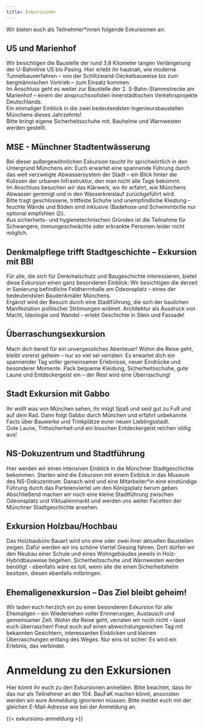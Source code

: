 ```yaml
---
title: Exkursionen
---
```

Wir bieten euch als Teilnehmer\*innen folgende Exkursionen an:

## U5 und Marienhof 
Wir besichtigen die Baustelle der rund 3,8 Kilometer langen Verlängerung der U-Bahnlinie U5 bis Pasing. Hier erlebt ihr hautnah, wie moderne Tunnelbauverfahren – von der Schlitzwand-Deckelbauweise bis zum bergmännischen Vortrieb – zum Einsatz kommen.  
Im Anschluss geht es weiter zur Baustelle der 2. S-Bahn-Stammstrecke am Marienhof – einem der anspruchsvollsten innerstädtischen Verkehrsprojekte Deutschlands.  
Ein einmaliger Einblick in die zwei bedeutendsten Ingenieursbaustellen Münchens dieses Jahrzehnts!  
Bitte bringt eigene Sicherheitsschuhe mit. Bauhelme und Warnwesten werden gestellt.

## MSE - Münchner Stadtentwässerung
Bei dieser außergewöhnlichen Exkursion taucht ihr sprichwörtlich in den Untergrund Münchens ein: Euch erwartet eine spannende Führung durch das weit verzweigte Abwassersystem der Stadt – ein Blick hinter die Kulissen der urbanen Infrastruktur, den man nicht alle Tage bekommt.  
Im Anschluss besuchen wir das Klärwerk, wo ihr erfahrt, wie Münchens Abwasser gereinigt und in den Wasserkreislauf zurückgeführt wird.  
Bitte tragt geschlossene, trittfeste Schuhe und unempfindliche Kleidung – feuchte Wände und Böden sind inklusive (Badehose und Schwimmbrille nur optional empfohlen 😉).  
Aus sicherheits- und hygienetechnischen Gründen ist die Teilnahme für Schwangere, immungeschwächte oder erkrankte Personen leider nicht möglich.

## Denkmalpflege trifft Stadtgeschichte – Exkursion mit BBI
Für alle, die sich für Denkmalschutz und Baugeschichte interessieren, bietet diese Exkursion einen ganz besonderen Einblick: Wir besichtigen die derzeit in Sanierung befindliche Feldherrnhalle am Odeonsplatz – eines der bedeutendsten Baudenkmäler Münchens.  
Ergänzt wird der Besuch durch eine Stadtführung, die sich der baulichen Manifestation politischer Strömungen widmet. Architektur als Ausdruck von Macht, Ideologie und Wandel – erlebt Geschichte in Stein und Fassade!

## Überraschungsexkursion
Mach dich bereit für ein unvergessliches Abenteuer! Wohin die Reise geht, bleibt vorerst geheim – nur so viel sei verraten: Es erwartet dich ein spannender Tag voller gemeinsamer Erlebnisse, neuer Eindrücke und besonderer Momente. Pack bequeme Kleidung, Sicherheitsschuhe, gute Laune und Entdeckergeist ein – der Rest wird eine Überraschung!

## Stadt Exkursion mit Gabbo 
Ihr wollt was von München sehen, ihr mögt Spaß und seid gut zu Fuß und auf dem Rad. Dann folgt Gabbo durch München und erfahrt unbekannte Facts über Bauwerke und Trinkplätze eurer neuen Lieblingsstadt.  
Gute Laune, Trittsicherheit und ein bisschen Entdeckergeist reichen völlig aus!

## NS-Dokuzentrum und Stadtführung
Hier werden wir einen intensiven Einblick in die Münchner Stadtgeschichte bekommen. Starten wird die Exkursion mit einem Einblick in das Museum des NS-Dokuzentrum. Danach wird und eine Mitarbeiter*in eine einstündige Führung durch das Parteienviertel um den Königsplatz herum geben. Abschließend machen wir noch eine kleine Stadtführung zwischen Odeonsplatz und Viktualienmarkt und werden uns weiter Facetten der Münchner Stadtgeschichte ansehen.

## Exkursion Holzbau/Hochbau
Das Holzbaubüro Bauart wird uns eine oder zwei ihrer aktuellen Baustellen zeigen. Dafür werden wir ins schöne Viertel Giesing fahren. Dort dürfen wir den Neubau einer Schule und eines Wohngebäudes jeweils in Holz-Hybridbauweise begehen. Sicherheitsschuhe und Warnwesten werden benötigt - ebenfalls wäre es toll, wenn alle die einen Sicherheitshelm besitzen, diesen ebenfalls mitbringen.

## Ehemaligenexkursion – Das Ziel bleibt geheim!
Wir laden euch herzlich ein zu einer besonderen Exkursion für alle Ehemaligen – ein Wiedersehen voller Erinnerungen, Austausch und gemeinsamer Zeit. Wohin die Reise geht, verraten wir noch nicht – lasst euch überraschen! Freut euch auf einen abwechslungsreichen Tag mit bekannten Gesichtern, interessanten Einblicken und kleinen Überraschungen entlang des Weges. Nur eins ist sicher: Es wird ein Erlebnis, das verbindet.


# Anmeldung zu den Exkursionen

Hier könnt ihr euch zu den Exkursionen anmelden. Bitte beachtet, dass ihr das nur als Teilnehmer an der 104. BauFaK machen könnt, ansonsten werden wir eure Anmeldung ignorieren müssen. Bitte meldet euch mit der gleichen E-Mail-Adresse wie bei der Anmeldung an.

{{< exkursions-anmeldung >}}